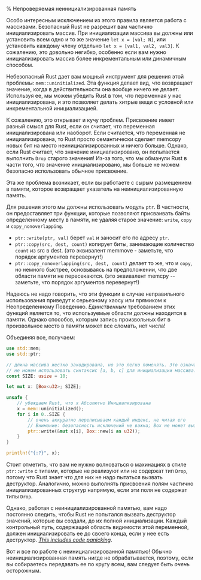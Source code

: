 % Непроверяемая неинициализированная память

Особо интересным исключением из этого правила является работа с массивами.
Безопасный Rust не разрешит вам частично инициализировать массив. При
инициализации массива вы должны или установить всем одно и то же значение `let x
= [val; N]`, или установить каждому члену отдельно `let x = [val1, val2,
val3]`. К сожалению, это довольно негибко, особенно если вам нужно
инициализировать массив более инкрементальным или динамичным способом.

Небезопасный Rust дает вам мощный инструмент для решения этой проблемы:
`mem::uninitialized`. Эта функция делает вид, что возвращает значение, когда в
действительности она вообще ничего не делает. Используя ее, мы можем убедить
Rust в том, что переменная у нас инициализирована, и это позволяет делать хитрые
вещи с условной или инкрементальной инициализацией.

К сожалению, это открывает и кучу проблем. Присвоение имеет разный смысл для
Rust, если он считает, что переменная инициализирована или наоборот. Если
считается, что переменная не инициализирована, то Rust просто семантически
сделает memcopy новых бит на место неинициализированных и ничего больше. Однако,
если Rust считает, что значение инициализировано, он попытается выполнить `Drop`
старого значения! Из-за того, что мы обманули Rust в части того, что значение
инициализировано, мы больше не можем безопасно использовать обычное присвоение.

Эта же проблема возникает, если вы работаете с сырым размещением в памяти,
которое возвращает указатель на неинициализированную память.

Для решения этого мы должны использовать модуль `ptr`. В частности, он
предоставляет три функции, которые позволяют присваивать байты определенному
месту в памяти, не удаляя старое значение: `write`, `copy` и
`copy_nonoverlapping`.

* `ptr::write(ptr, val)` берет `val` и заносит его по адресу `ptr`.
* `ptr::copy(src, dest, count)` копирует биты, занимающие количество `count` 
  из src в dest. (это эквивалент memmove - заметьте, что порядок аргументов 
  перевернут!)
* `ptr::copy_nonoverlapping(src, dest, count)` делает то же, что и `copy`, но 
  немного быстрее, основываясь на предположении, что две области памяти не 
  пересекаются. (это эквивалент memcpy -- заметьте, что порядок аргументов 
  перевернут!)

Надеюсь не надо говорить, что эти функции в случае неправильного использования
приведут к серьезному хаосу или прямиком к Неопределенному Поведению.
*Единственным* требованием этих функций является то, что используемые области
должны находится в памяти. Однако способов, которым запись произвольных бит в
произвольное место в памяти может все сломать, нет числа!

Объединяя все, получаем:

```rust
use std::mem;
use std::ptr;

// длина массива жестко закодирована, но это легко поменять. Это означает, что мы
// не можем использовать синтаксис [a, b, c] для инициализации массива!
const SIZE: usize = 10;

let mut x: [Box<u32>; SIZE];

unsafe {
	// убеждаем Rust, что x Абсолютно Инициализирована
	x = mem::uninitialized();
	for i in 0..SIZE {
		// очень аккуратно переписываем каждый индекс, не читая его
		// Внимание: безопасность исключений не важна; Box не может вызвать панику
		ptr::write(&mut x[i], Box::new(i as u32));
	}
}

println!("{:?}", x);
```

Стоит отметить, что вам не нужно волноваться о махинациях в стиле `ptr::write` с
типами, которые не реализуют или не содержат тип `Drop`, потому что Rust знает
что для них не надо пытаться вызвать деструктор. Аналогично, можно выполнять
присвоения полям частично инициализированных структур напрямую, если эти поля не
содержат типы `Drop`.

Однако, работая с неинициализированной памятью, вам надо постоянно следить,
чтобы Rust не попытался вызвать деструктор значений, которые вы создали, до их
полной инициализации. Каждый контрольный путь, содержащий область видимости этой
переменной, должен инициализировать ее до своего конца, если у нее есть
деструктор. *[This includes code panicking](unwinding.html)*.

Вот и все по работе с неинициализированной памятью! Обычно  неинициализированная
память нигде не обрабатывается, поэтому, если вы собираетесь передавать ее по
кругу всем, вам следует быть *очень* осторожным.
